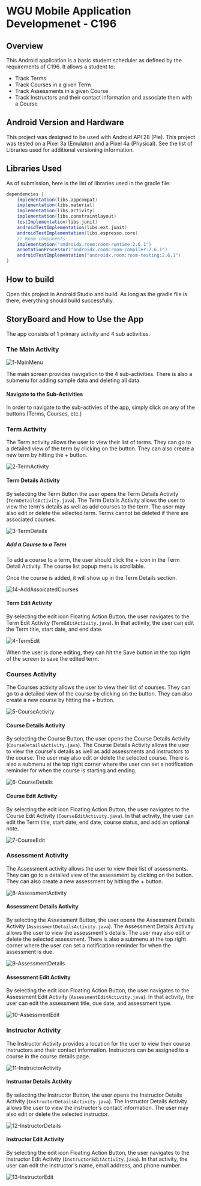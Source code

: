 # WGU Mobile Application Developmenet - C196

## Overview
This Android application is a basic student scheduler as defined by the requirements of C196.  It allows a student to:

- Track Terms
- Track Courses in a given Term
- Track Assessments in a given Course
- Track Instructors and their contact information and associate them with a Course

## Android Version and Hardware
This project was designed to be used with Android API 28 (Pie).  This project was tested on a Pixel 3a (Emulator) and a Pixel 4a (Physical).  See the list of Libraries used for additional versioning information.

## Libraries Used
As of submission, here is the list of libraries used in the gradle file:

```gradle
dependencies {
    implementation(libs.appcompat)
    implementation(libs.material)
    implementation(libs.activity)
    implementation(libs.constraintlayout)
    testImplementation(libs.junit)
    androidTestImplementation(libs.ext.junit)
    androidTestImplementation(libs.espresso.core)
    // Room components
    implementation("androidx.room:room-runtime:2.6.1")
    annotationProcessor("androidx.room:room-compiler:2.6.1")
    androidTestImplementation("androidx.room:room-testing:2.6.1")
}
```

## How to build
Open this project in Android Studio and build.  As long as the gradle file is there, everything should build successfully.

## StoryBoard and How to Use the App
The app consists of 1 primary activity and 4 sub activities.

### The Main Activity
![1-MainMenu](https://github.com/Xander180/WGU-C196-SchoolTracker/assets/67243244/8af6e052-4afd-4089-ab17-f96610560bb7)

The main screen provides navigation to the 4 sub-activities. There is also a submenu for adding sample data and deleting all data.

#### Navigate to the Sub-Activities

In order to navigate to the sub-activies of the app, simply click on any of the buttons (Terms, Courses, etc.)

### Term Activity

The Term activity allows the user to view their list of terms.  They can go to a detailed view of the term by clicking on the button.  They can also create a new term by hitting the + button.

![2-TermActivity](https://github.com/Xander180/WGU-C196-SchoolTracker/assets/67243244/29a5b59a-bb79-47dc-a65f-0458b43a3081)

#### Term Details Activity

By selecting the Term Button the user opens the Term Details Activity (`TermDetailsActivity.java`).  The Term Details Activity allows the user to view the term's details as well as add courses to the term. The user
may also edit or delete the selected term. Terms cannot be deleted if there are associated courses.


![3-TermDetails](https://github.com/Xander180/WGU-C196-SchoolTracker/assets/67243244/7d9d6d87-af8f-402e-8909-a350dbbd0140)

##### Add a Course to a Term

To add a course to a term, the user should click the + icon in the Term Detail Activity. The course list popup menu is scrollable.

Once the course is added, it will show up in the Term Details section.

![14-AddAssoicatedCourses](https://github.com/Xander180/WGU-C196-SchoolTracker/assets/67243244/6d3326c5-1f76-47d6-badc-952b5233dc03)



#### Term Edit Activity

By selecting the edit icon Floating Action Button, the user navigates to the Term Edit Activity (`TermEditActivity.java`).  In that activity, the user can edit the Term title, start date, and end date.

![4-TermEdit](https://github.com/Xander180/WGU-C196-SchoolTracker/assets/67243244/4bc118b6-327e-442f-aa3a-dcf8c55b95c1)


When the user is done editing, they can hit the Save button in the top right of the screen to save the edited term.


### Courses Activity

The Courses activity allows the user to view their list of courses.  They can go to a detailed view of the course by clicking on the button.  They can also create a new course by hitting the + button.

![5-CourseActivity](https://github.com/Xander180/WGU-C196-SchoolTracker/assets/67243244/72ee1537-044c-4de7-8ce2-5547251a0635)

#### Course Details Activity

By selecting the Course Button, the user opens the Course Details Activity (`CourseDetailsActivity.java`).  The Course Details Activity allows the user to view the course's details as well as add assessments and instructors to the course.
The user may also edit or delete the selected course. There is also a submenu at the top right corner where the user can set a notification reminder for when the course is starting and ending.

![6-CourseDetails](https://github.com/Xander180/WGU-C196-SchoolTracker/assets/67243244/7b6f893b-86c4-4643-962c-ca74edde62b1)



#### Course Edit Activity

By selecting the edit icon Floating Action Button, the user navigates to the Course Edit Activity (`CourseEditActivity.java`).  In that activity, the user can edit the Term title, start date, end date, course status, and add an optional note.

![7-CourseEdit](https://github.com/Xander180/WGU-C196-SchoolTracker/assets/67243244/c058148d-8bf5-4ba7-a0a3-cca0aa32ccd2)


### Assessment Activity

The Assessment activity allows the user to view their list of assessments.  They can go to a detailed view of the assessment by clicking on the button.  They can also create a new assessment by hitting the + button.

![8-AssessmentActivity](https://github.com/Xander180/WGU-C196-SchoolTracker/assets/67243244/dc0e202f-5377-468c-815a-f9d28df49f76)


#### Assessment Details Activity

By selecting the Assessment Button, the user opens the Assessment Details Activity (`AssessmentDetailsActivity.java`).  The Assessment Details Activity allows the user to view the assessment's details.
The user may also edit or delete the selected assessment. There is also a submenu at the top right corner where the user can set a notification reminder for when the assessment is due.

![9-AssessmentDetails](https://github.com/Xander180/WGU-C196-SchoolTracker/assets/67243244/01cd535f-a244-474d-b638-5f172e3c099c)


#### Assessment Edit Activity

By selecting the edit icon Floating Action Button, the user navigates to the Assessment Edit Activity (`AssessmentEditActivity.java`).  In that activity, the user can edit the assessment title, due date, and assessment type.

![10-AssessmentEdit](https://github.com/Xander180/WGU-C196-SchoolTracker/assets/67243244/8fa48910-2744-4b04-8104-a72d32e0af86)



### Instructor Activity

The Instructor Activity provides a location for the user to view their course instructors and their contact information.  Instructors can be assigned to a course in the course details page.

![11-InstructorActivity](https://github.com/Xander180/WGU-C196-SchoolTracker/assets/67243244/e3f42d13-1c6b-498c-aa25-5b32fcdca14f)


#### Instructor Details Activity

By selecting the Instructor Button, the user opens the Instructor Details Activity (`InstructorDetailsActivity.java`).  The Instructor Details Activity allows the user to view the instructor's contact information.
The user may also edit or delete the selected instructor.

![12-InstructorDetails](https://github.com/Xander180/WGU-C196-SchoolTracker/assets/67243244/cad278e0-c4fe-4fd0-a439-a9236afaf743)


#### Instructor Edit Activity

By selecting the edit icon Floating Action Button, the user navigates to the Instructor Edit Activity (`InstructorEditActivity.java`).  In that activity, the user can edit the instructor's name, email address, and phone number.

![13-InstructorEdit](https://github.com/Xander180/WGU-C196-SchoolTracker/assets/67243244/fd006b69-8f00-4d51-a8bc-b679381b465a)

